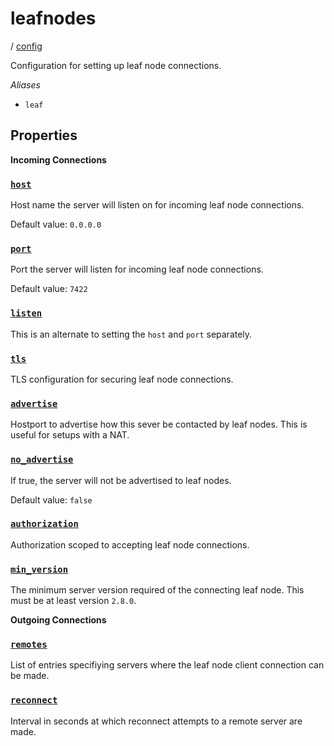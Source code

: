 # leafnodes

/ [config](/ref/config/index.md)

Configuration for setting up leaf node connections.

_Aliases_

- `leaf`

## Properties

**Incoming Connections**

### [`host`](/ref/config/host/index.md)

Host name the server will listen on for incoming
leaf node connections.

Default value: `0.0.0.0`

### [`port`](/ref/config/port/index.md)

Port the server will listen for incoming leaf node
connections.

Default value: `7422`

### [`listen`](/ref/config/listen/index.md)

This is an alternate to setting the `host` and `port` separately.

### [`tls`](/ref/config/tls/index.md)

TLS configuration for securing leaf node connections.

### [`advertise`](/ref/config/advertise/index.md)

Hostport to advertise how this sever be contacted
by leaf nodes. This is useful for setups with a NAT.

### [`no_advertise`](/ref/config/no_advertise/index.md)

If true, the server will not be advertised to leaf nodes.

Default value: `false`

### [`authorization`](/ref/config/authorization/index.md)

Authorization scoped to accepting leaf node connections.

### [`min_version`](/ref/config/min_version/index.md)

The minimum server version required of the connecting
leaf node. This must be at least version `2.8.0`.

**Outgoing Connections**

### [`remotes`](/ref/config/remotes/index.md)

List of entries specifiying servers where the leaf
node client connection can be made.

### [`reconnect`](/ref/config/reconnect/index.md)

Interval in seconds at which reconnect attempts to a
remote server are made.
